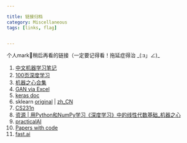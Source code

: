 ```yaml
---

title: 链接归档
category: Miscellaneous
tags: [links, flag]


---
```


个人mark📌稍后再看的链接（一定要记得看！拖延症得治 \_(:з」∠)\_

<!--more-->

1.  [中文机器学习笔记](https://wei2624.github.io/machine%20learning/Machine-Learning-Notes/)
2.  [100页深度学习](http://themlbook.com/wiki/doku.php)
3.  [机器之心合集](https://mp.weixin.qq.com/s/0oWP61o7fP-x3ir5KSHT4Q)
4.  [GAN via Excel](https://mp.weixin.qq.com/s/ZXBOk8urm9vV-fizmTvQyA)
5.  [keras doc](https://keras.io/zh/)
6.  sklearn [original](https://scikit-learn.org/stable/documentation.html) &#124; [zh_CN](http://cwiki.apachecn.org/pages/viewpage.action?pageId=10030181)
7.  [CS231n](https://zhuanlan.zhihu.com/p/21930884)
8.  [资源 &#124; 用Python和NumPy学习《深度学习》中的线性代数基础_机器之心](https://mp.weixin.qq.com/s/hNd3CQkyTw8dM25jrIT3NQ)
9.  [practicalAI](https://github.com/GokuMohandas/practicalAI/)
10.  [Papers with code](https://paperswithcode.com/sota)
11.  [fast.ai](https://course.fast.ai)

